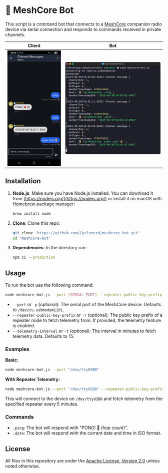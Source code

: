 # 🤖 MeshCore Bot

This script is a command bot that connects to a [MeshCore](https://github.com/meshcore-dev/MeshCore) companion radio device via serial connection and responds to commands received in private channels.

| Client | Bot |
|--------|-----|
| ![Screenshot: Client](./img/screenshot-client.jpg) | ![Screenshot: Bot Log](./img/screenshot-bot.png) |

## Installation

1.  **Node.js**: Make sure you have Node.js installed. You can download it from [https://nodejs.org/](https://nodejs.org/) or install it on macOS with [Homebrew](https://brew.sh/) package manager:

    ```bash
    brew install node
    ```

1.  **Clone**: Clone this repo:

    ```bash
    git clone "https://github.com/Cyclenerd/meshcore-bot.git"
    cd "meshcore-bot"
    ```

1.  **Dependencies**: In the directory run:

    ```bash
    npm ci --production
    ```

## Usage

To run the bot use the following command:

```bash
node meshcore-bot.js --port [SERIAL_PORT] --repeater-public-key-prefix [REPEATER_PUBLIC_KEY_PREFIX] --telemetry-interval [TELEMETRY_INTERVAL_MINUTES]
```

-   `--port` or `-p` (optional): The serial port of the MeshCore device. Defaults to `/dev/cu.usbmodem1101`.
-   `--repeater-public-key-prefix` or `-r` (optional): The public key prefix of a repeater node to fetch telemetry from. If provided, the telemetry feature is enabled.
-   `--telemetry-interval` or `-t` (optional): The interval in minutes to fetch telemetry data. Defaults to 15.

### Examples

**Basic:**
```bash
node meshcore-bot.js --port "/dev/ttyUSB0"
```

**With Repeater Telemetry:**
```bash
node meshcore-bot.js --port "/dev/ttyUSB0" --repeater-public-key-prefix "935c6b694200644710a374c250c76f7aed9ec2ff3e60261447d4eda7c246ce5d" --telemetry-interval 5
```
This will connect to the device on `/dev/ttyUSB0` and fetch telemetry from the specified repeater every 5 minutes.

### Commands

-   `.ping`: The bot will respond with "PONG! 🏓 (*hop count*)".
-   `.date`: The bot will respond with the current date and time in ISO format.

## License

All files in this repository are under the [Apache License, Version 2.0](LICENSE) unless noted otherwise.
